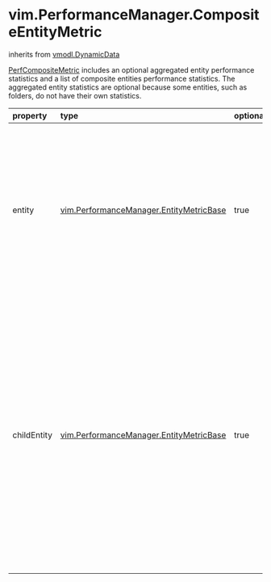 vim.PerformanceManager.CompositeEntityMetric
============================================
inherits from [vmodl.DynamicData](docs/vmodl.DynamicData.md)


<a href="vim.PerformanceManager.CompositeEntityMetric.md">PerfCompositeMetric</a> includes an optional   aggregated entity performance statistics and a list of composite entities   performance statistics&#46; The aggregated entity statistics are optional   because some entities, such as folders, do not have their own   statistics&#46;

| property | type | optional | priv | desc |
|:---------|:-----|:---------|:-----|:-----|
| entity | [vim.PerformanceManager.EntityMetricBase](vim.PerformanceManager.EntityMetricBase.md "vim.PerformanceManager.EntityMetricBase") | true | None | The aggregated entity performance metrics. If it exists, the <a href="vim.PerformanceManager.SampleInfo.md">PerfSampleInfo</a> list of the aggregate entity is a   complete list of <a href="vim.PerformanceManager.SampleInfo.md">PerfSampleInfo</a> that could   be contained in <a href="vim.PerformanceManager.SampleInfo.md">PerfSampleInfo</a> lists of   child entities. |
| childEntity | [vim.PerformanceManager.EntityMetricBase](vim.PerformanceManager.EntityMetricBase.md "vim.PerformanceManager.EntityMetricBase") | true | None | A list of <a href="vim.PerformanceManager.EntityMetric.md">metrics</a> of   performance providers that comprise the aggregated entity. For   example, Host is an aggregated entity for virtual machines and   virtual machine Folders. ResourcePools are aggregate entities for   virtual machines. Host, Folder, and Cluster are aggregate entities   for hosts in the cluster or folder. |


